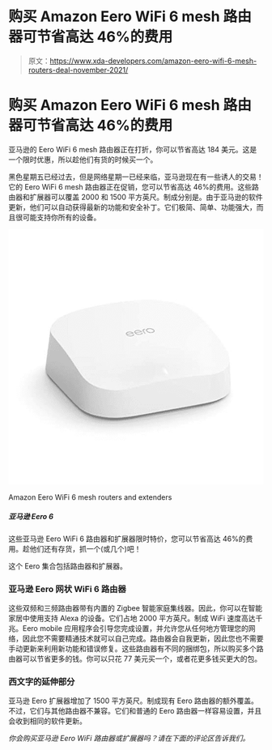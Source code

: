 # 购买 Amazon Eero WiFi 6 mesh 路由器可节省高达 46%的费用

> 原文：<https://www.xda-developers.com/amazon-eero-wifi-6-mesh-routers-deal-november-2021/>

# 购买 Amazon Eero WiFi 6 mesh 路由器可节省高达 46%的费用

亚马逊的 Eero WiFi 6 mesh 路由器正在打折，你可以节省高达 184 美元。这是一个限时优惠，所以趁他们有货的时候买一个。

黑色星期五已经过去，但是网络星期一已经来临，亚马逊现在有一些诱人的交易！它的 Eero WiFi 6 mesh 路由器正在促销，您可以节省高达 46%的费用。这些路由器和扩展器可以覆盖 2000 和 1500 平方英尺。制成分别是。由于亚马逊的软件更新，他们可以自动获得最新的功能和安全补丁。它们极简、简单、功能强大，而且很可能支持你所有的设备。

 <picture>![These Amazon Eero WiFi 6 routers and extenders are on sale for a limited time, and you can save up to 46%. Grab one (or a few) while they're still in stock!](img/cf0dcecf841fb5929cdd1488f5cc97ed.png)</picture> 

Amazon Eero WiFi 6 mesh routers and extenders

##### 亚马逊 Eero 6

这些亚马逊 Eero WiFi 6 路由器和扩展器限时特价，您可以节省高达 46%的费用。趁他们还有存货，抓一个(或几个)吧！

这个 Eero 集合包括路由器和扩展器。

### 亚马逊 Eero 网状 WiFi 6 路由器

这些双频和三频路由器带有内置的 Zigbee 智能家庭集线器。因此，你可以在智能家居中使用支持 Alexa 的设备。它们占地 2000 平方英尺。制成 WiFi 速度高达千兆。Eero mobile 应用程序会引导您完成设置，并允许您从任何地方管理您的网络，因此您不需要精通技术就可以自己完成。路由器会自我更新，因此您也不需要手动更新来利用新功能和错误修复。这些路由器有不同的捆绑包，所以购买多个路由器可以节省更多的钱。你可以只花 77 美元买一个，或者花更多钱买更大的包。

### 西文字的延伸部分

亚马逊 Eero 扩展器增加了 1500 平方英尺。制成现有 Eero 路由器的额外覆盖。不过，它们与其他路由器不兼容。它们和普通的 Eero 路由器一样容易设置，并且会收到相同的软件更新。

*你会购买亚马逊 Eero WiFi 路由器或扩展器吗？请在下面的评论区告诉我们。*